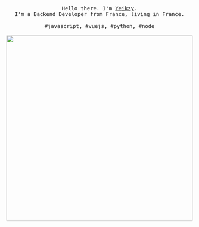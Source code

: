 <p align="center">
  <br>
  <br>
  <br>
  <samp>Hello there. I'm <a href="https://twitter.com/yeikzy">Yeikzy</a>.<br> I'm a Backend Developer from France, living in France.<br><br>#javascript, #vuejs, #python, #node</samp>
  <br>
  <br>
  <img src="https://github.com/Yeikzy/ReadmeSave/blob/main/.github/workflows/Reiki2-removebg-preview.png" width="500" />
</p>
